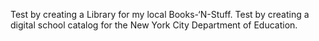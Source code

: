 Test by creating a Library for my local Books-‘N-Stuff.
Test by creating a digital school catalog for the New York City Department of Education.
